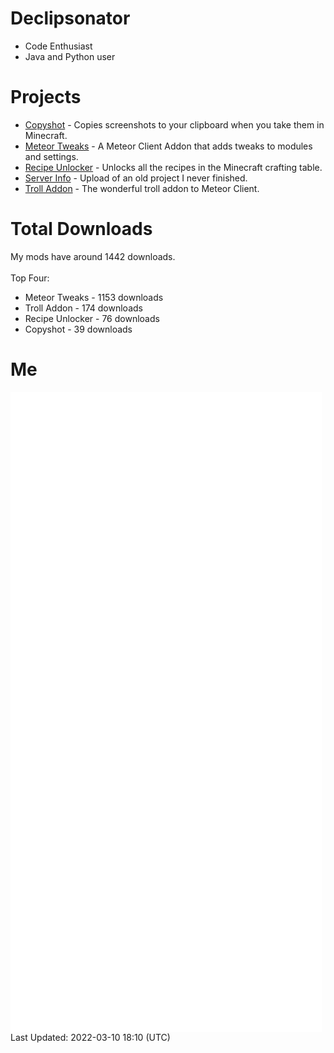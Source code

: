 # Declipsonator
- Code Enthusiast
- Java and Python user
# Projects
- [Copyshot](https://github.com/Declipsonator/Copyshot) - Copies screenshots to your clipboard when you take them in Minecraft.
- [Meteor Tweaks](https://github.com/Declipsonator/Meteor-Tweaks) - A Meteor Client Addon that adds tweaks to modules and settings.
- [Recipe Unlocker](https://github.com/Declipsonator/Recipe-Unlocker) - Unlocks all the recipes in the Minecraft crafting table.
- [Server Info](https://github.com/Declipsonator/Server-Info) - Upload of an old project I never finished.
- [Troll Addon](https://github.com/Declipsonator/Troll-Addon) - The wonderful troll addon to Meteor Client.


# Total Downloads
My mods have around 1442 downloads. \
\
Top Four:
- Meteor Tweaks - 1153 downloads  
- Troll Addon - 174 downloads  
- Recipe Unlocker - 76 downloads  
- Copyshot - 39 downloads  


# Me
<img align="center" src="/github-metrics.svg" alt="Metrics">
Last Updated: 2022-03-10 18:10 (UTC)
